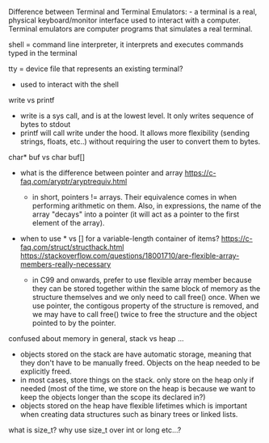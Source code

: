 Difference between Terminal and Terminal Emulators:
    - a terminal is a real, physical keyboard/monitor interface used to interact with a computer. Terminal emulators are computer programs that simulates a real terminal.

shell = command line interpreter, it interprets and executes commands typed in the terminal

tty = device file that represents an existing terminal? 
- used to interact with the shell


write vs printf
- write is a sys call, and is at the lowest level. It only writes sequence of bytes to stdout
- printf will call write under the hood. It allows more flexibility (sending strings, floats, etc..) without requiring the user to convert them to bytes.


char* buf vs char buf[]
- what is the difference between pointer and array
    https://c-faq.com/aryptr/aryptrequiv.html
    * in short, pointers != arrays. Their equivalence comes in when performing arithmetic on them. Also, in expressions, the name of the array "decays" into a pointer (it will act as a pointer to the first element of the array).

- when to use * vs [] for a variable-length container of items? 
    https://c-faq.com/struct/structhack.html
    https://stackoverflow.com/questions/18001710/are-flexible-array-members-really-necessary
    * in C99 and onwards, prefer to use flexible array member because they can be stored together within the same block of memory as the structure themselves and we only need to call free() once. When we use pointer, the contigous property of the structure is removed, and we may have to call free() twice to free the structure and the object pointed to by the pointer.

confused about memory in general, stack vs heap ...
- objects stored on the stack are have automatic storage, meaning that they don't have to be manually freed. Objects on the heap needed to be explicitly freed.
- in most cases, store things on the stack. only store on the heap only if needed (most of the time, we store on the heap is because we want to keep the objects longer than the scope its declared in?)
- objects stored on the heap have flexible lifetimes which is important when creating data structures such as binary trees or linked lists.

what is size_t? why use size_t over int or long etc...?










